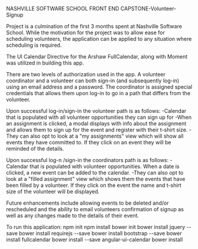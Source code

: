 NASHVILLE SOFTWARE SCHOOL FRONT END CAPSTONE-Volunteer-Signup

Project is a culmination of the first 3 months spent at Nashville Software School.  While the motivation for the project was to allow ease for scheduling volunteers, the application can be applied to any situation where scheduling is required.

The UI Calendar Directive for the Arshaw FullCalendar, along with Moment was utilized in building this app.

There are two levels of authorization used in the app.  A volunteer coordinator and a volunteer can both sign-in (and subsequently log-in) using an email address and a password.  The coordinator is assigned special credentials that allows them upon log-in to go in a path that differs from the volunteer.

Upon successful log-in/sign-in the volunteer path is as follows:
-Calendar that is populated with all volunteer opportunities they can sign up for
-When an assignment is clicked, a modal displays with info about the assignment and allows them to sign up for the event and register with their t-shirt size.
-They can also opt to look at a "my assignments" view which will show all events they have committed to.  If they click on an event they will be reminded  of the details.

Upon successful log-n /sign-in the coordinators path is as follows:
-Calendar that is populated with volunteer opportunities.  When a date is clicked, a new event can be added to the calendar.
-They can also opt to look at a "filled assignment" view which shows them the events that have been filled by a volunteer.  If they click on the event the name and t-shirt size of the volunteer will be displayed.

Future enhancements include allowing events to be deleted and/or rescheduled and the ability to email volunteers confirmation of signup as well as any changes made to the details of their event.

To run this application:
npm init
npm install
bower init
bower install jquery --save
bower install requirejs --save
bower install bootstrap --save
bower install fullcalendar
bower install --save angular-ui-calendar
bower install


